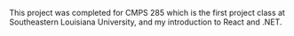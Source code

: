 This project was completed for CMPS 285 which is the first project class at Southeastern Louisiana University, and my introduction to React and .NET.